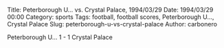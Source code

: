 Title: Peterborough U… vs. Crystal Palace, 1994/03/29
Date: 1994/03/29 00:00
Category: sports
Tags: football, football scores, Peterborough U…, Crystal Palace
Slug: peterborough-u-vs-crystal-palace
Author: carbonero


Peterborough U… 1 - 1 Crystal Palace
